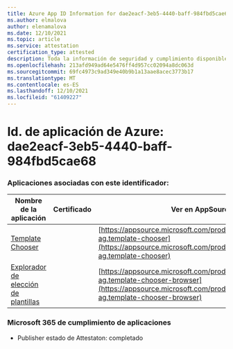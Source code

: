 ```yaml
---
title: Azure App ID Information for dae2eacf-3eb5-4440-baff-984fbd5cae68
ms.author: elmalova
author: elenamalova
ms.date: 12/10/2021
ms.topic: article
ms.service: attestation
certification_type: attested
description: Toda la información de seguridad y cumplimiento disponible para dae2eacf-3eb5-4440-baff-984fbd5cae68.
ms.openlocfilehash: 213afd949ad64e5476ff4d957cc02094a8dc063d
ms.sourcegitcommit: 69fc4973c9ad349e40b9b1a13aae8acec3773b17
ms.translationtype: MT
ms.contentlocale: es-ES
ms.lasthandoff: 12/10/2021
ms.locfileid: "61409227"
---
```

# <a name="azure-app-id-dae2eacf-3eb5-4440-baff-984fbd5cae68"></a>Id. de aplicación de Azure: dae2eacf-3eb5-4440-baff-984fbd5cae68


### <a name="apps-associated-with-this-id"></a>Aplicaciones asociadas con este identificador:
| **Nombre de la aplicación** | **Certificado** | **Ver en AppSource** |
|--------------|---------------|-----------------------|
| [Template Chooser](https://docs.microsoft.com/microsoft-365-app-certification/forward/officeatwork-ag.template-chooser) |  | [https://appsource.microsoft.com/product/office/officeatwork-ag.template-chooser](https://appsource.microsoft.com/product/office/officeatwork-ag.template-chooser) |
| [Explorador de elección de plantillas](https://docs.microsoft.com/microsoft-365-app-certification/forward/officeatwork-ag.template-chooser-browser) |  | [https://appsource.microsoft.com/product/office/officeatwork-ag.template-chooser-browser](https://appsource.microsoft.com/product/office/officeatwork-ag.template-chooser-browser) |

### <a name="microsoft-365-app-compliance-status"></a>Microsoft 365 de cumplimiento de aplicaciones
- Publisher estado de Attestaton: completado
